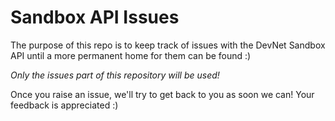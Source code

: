 # Sandbox API Issues

The purpose of this repo is to keep track of issues with the DevNet Sandbox API until a more permanent home for them can be found :)

_Only the issues part of this repository will be used!_

Once you raise an issue, we'll try to get back to you as soon we can!  Your feedback is appreciated :)